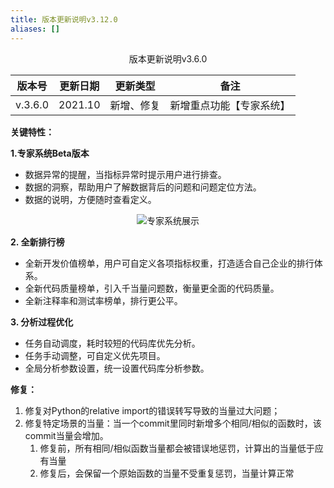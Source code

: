 ```yaml
---
title: 版本更新说明v3.12.0
aliases: []
---
```


<center>版本更新说明v3.6.0</center>
<center>

|版本号|更新日期|更新类型|备注|
|------|---|---|------|
|v.3.6.0|2021.10|新增、修复|新增重点功能【专家系统】|
</center>

**关键特性：**

**1.专家系统Beta版本**
- 数据异常的提醒，当指标异常时提示用户进行排查。
- 数据的洞察，帮助用户了解数据背后的问题和问题定位方法。
- 数据的说明，方便随时查看定义。

<center>

![专家系统展示](https://release-note.oss-cn-hongkong.aliyuncs.com/release-note/zhuanjiaxitong.png)
</center>

**2. 全新排行榜**
- 全新开发价值榜单，用户可自定义各项指标权重，打造适合自己企业的排行体系。
- 全新代码质量榜单，引入千当量问题数，衡量更全面的代码质量。
- 全新注释率和测试率榜单，排行更公平。

**3. 分析过程优化**
- 任务自动调度，耗时较短的代码库优先分析。
- 任务手动调整，可自定义优先项目。
- 全局分析参数设置，统一设置代码库分析参数。

**修复：**
1. 修复对Python的relative import的错误转写导致的当量过大问题；
2. 修复特定场景的当量：当一个commit里同时新增多个相同/相似的函数时，该commit当量会增加。 
    1. 修复前，所有相同/相似函数当量都会被错误地惩罚，计算出的当量低于应有当量
    2. 修复后，会保留一个原始函数的当量不受重复惩罚，当量计算正常